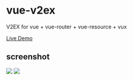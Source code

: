 # vue-v2ex

V2EX for vue + vue-router + vue-resource + vux

[Live Demo](http://v2ex.ahonn.me)

## screenshot

![](http://7xqvel.com1.z0.glb.clouddn.com/vue-v2ex-1.jpg?imageView/2/w/300)
![](http://7xqvel.com1.z0.glb.clouddn.com/vue-v2ex-2.jpg?imageView/2/w/300)
